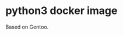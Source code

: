 # python3 docker image

<!--
SPDX-FileCopyrightText: 2024 Vladimir Rusinov <vladimir.rusinov@gmail.com>
SPDX-License-Identifier: Apache-2.0
-->

Based on Gentoo.
